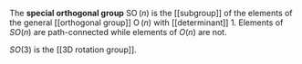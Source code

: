 The **special orthogonal group** $\operatorname{SO}(n)$ is the [[subgroup]] of the elements of the general [[orthogonal group]] $\operatorname{O}(n)$ with [[determinant]] 1. Elements of $SO(n)$ are path-connected while elements of $O(n)$ are not.


$SO(3)$ is the [[3D rotation group]].